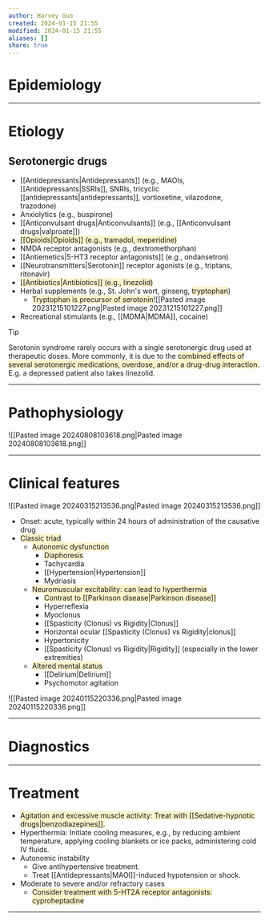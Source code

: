 ```yaml
---
author: Harvey Guo
created: 2024-01-15 21:55
modified: 2024-01-15 21:55
aliases: []
share: true
---
```

# Epidemiology


---
# Etiology
## Serotonergic drugs
- [[Antidepressants|Antidepressants]] (e.g., MAOIs, [[Antidepressants|SSRIs]], SNRIs, tricyclic [[antidepressants|antidepressants]], vortioxetine, vilazodone, trazodone)
- Anxiolytics (e.g., buspirone)
- [[Anticonvulsant drugs|Anticonvulsants]] (e.g., [[Anticonvulsant drugs|valproate]])
- <span style="background:rgba(240, 200, 0, 0.2)">[[Opioids|Opioids]] (e.g., tramadol, meperidine)</span>
- NMDA receptor antagonists (e.g., dextromethorphan)
- [[Antiemetics|5-HT3 receptor antagonists]] (e.g., ondansetron)
- [[Neurotransmitters|Serotonin]] receptor agonists (e.g., triptans, ritonavir)
- <span style="background:rgba(240, 200, 0, 0.2)">[[Antibiotics|Antibiotics]] (e.g., linezolid)</span>
- Herbal supplements (e.g., St. John's wort, ginseng, <span style="background:rgba(240, 200, 0, 0.2)">tryptophan</span>)
	- <span style="background:rgba(240, 200, 0, 0.2)">Tryptophan is precursor of serotonin</span>![[Pasted image 20231215101227.png|Pasted image 20231215101227.png]]
- Recreational stimulants (e.g., [[MDMA|MDMA]], cocaine)

>[!tip] 
>Serotonin syndrome rarely occurs with a single serotonergic drug used at therapeutic doses.  More commonly, it is due to the <span style="background:rgba(240, 200, 0, 0.2)">combined effects of several serotonergic medications, overdose, and/or a drug-drug interaction.</span> E.g. a depressed patient also takes linezolid.

---
# Pathophysiology
![[Pasted image 20240808103618.png|Pasted image 20240808103618.png]]

---
# Clinical features
![[Pasted image 20240315213536.png|Pasted image 20240315213536.png]]
- Onset: acute, typically within 24 hours of administration of the causative drug
- <span style="background:rgba(240, 200, 0, 0.2)">Classic triad</span>
	- <span style="background:rgba(240, 200, 0, 0.2)">Autonomic dysfunction</span>
		- <span style="background:rgba(240, 200, 0, 0.2)">Diaphoresis</span>
		- Tachycardia
		- [[Hypertension|Hypertension]]
		- Mydriasis
	- <span style="background:rgba(240, 200, 0, 0.2)">Neuromuscular excitability: can lead to hyperthermia</span>
		- <span style="background:rgba(240, 200, 0, 0.2)">Contrast to [[Parkinson disease|Parkinson disease]]</span>
		- Hyperreflexia
		- Myoclonus
		- [[Spasticity (Clonus) vs Rigidity|Clonus]]
		- Horizontal ocular [[Spasticity (Clonus) vs Rigidity|clonus]]
		- Hypertonicity
		- [[Spasticity (Clonus) vs Rigidity|Rigidity]] (especially in the lower extremities)
	- <span style="background:rgba(240, 200, 0, 0.2)">Altered mental status</span>
		- [[Delirium|Delirium]]
		- Psychomotor agitation

![[Pasted image 20240115220336.png|Pasted image 20240115220336.png]]

---
# Diagnostics


---
# Treatment
- <span style="background:rgba(240, 200, 0, 0.2)">Agitation and excessive muscle activity: Treat with [[Sedative-hypnotic drugs|benzodiazepines]].</span>
- Hyperthermia: Initiate cooling measures, e.g., by reducing ambient temperature, applying cooling blankets or ice packs, administering cold IV fluids. 
- Autonomic instability
	- Give antihypertensive treatment.
	- Treat [[Antidepressants|MAOI]]-induced hypotension or shock.
- Moderate to severe and/or refractory cases
	- <span style="background:rgba(240, 200, 0, 0.2)">Consider treatment with 5-HT2A receptor antagonists: cyproheptadine</span>

---
